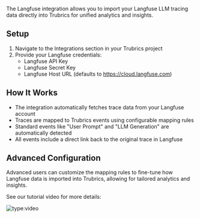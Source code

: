 The Langfuse integration allows you to import your Langfuse LLM tracing data directly into Trubrics for unified analytics and insights.

## Setup

1. Navigate to the Integrations section in your Trubrics project
2. Provide your Langfuse credentials:
   - Langfuse API Key
   - Langfuse Secret Key
   - Langfuse Host URL (defaults to https://cloud.langfuse.com)

## How It Works

- The integration automatically fetches trace data from your Langfuse account
- Traces are mapped to Trubrics events using configurable mapping rules
- Standard events like "User Prompt" and "LLM Generation" are automatically detected
- All events include a direct link back to the original trace in Langfuse


## Advanced Configuration

Advanced users can customize the mapping rules to fine-tune how Langfuse data is imported into Trubrics, allowing for tailored analytics and insights.

See our tutorial video for more details:

![type:video](https://www.loom.com/embed/cd2d31d2edd1454d9a2169c578b59467?sid=75a7559a-3efa-411c-b520-c9b3a57bce6b)